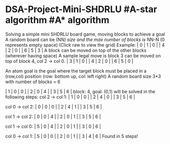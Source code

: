 # DSA-Project-Mini-SHDRLU #A-star algorithm #A* algorithm 
Solving a simple mini SHDRLU board game, moving blocks to achieve a goal 
A random board can be (N*N) size and the max number of blocks is N*N-N (0 represents empty space) (Click raw to view the grid)
Example: 
|  0 |  1 |  0 |
|  4 |  2 |  0 |
|  6 |  5 |  3 |
A block can be moved on top of the other blocks (wherever having space)
A sample legal move is block 3 can be moved on top of block 4, col 2 -> col 0.
|  3 |  1 |  0 |
|  4 |  2 |  0 |
|  6 |  5 |  0 |

An atom goal is the goal where the target block must be placed in a (row,col) position (row: bottom up, col: left right)
A random board size 3*3 with number of blocks = 6

|  1 |  0 |  0 |
|  2 |  0 |  4 |
|  3 |  5 |  6 |
block: 4, goal: (0,1)
will be solved in the following steps: 
col 2 -> col 1:
|  1 |  0 |  0 |
|  2 |  4 |  0 |
|  3 |  5 |  6 |

col 0 -> col 2:
|  0 |  0 |  0 |
|  2 |  4 |  1 |
|  3 |  5 |  6 |

col 1 -> col 2:
|  0 |  0 |  4 |
|  2 |  0 |  1 |
|  3 |  5 |  6 |

col 1 -> col 0:
|  5 |  0 |  4 |
|  2 |  0 |  1 |
|  3 |  0 |  6 |

col 0 -> col 1:
|  5 |  0 |  0 |
|  2 |  0 |  1 |
|  3 |  4 |  6 |
Found in 5 steps!
